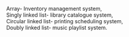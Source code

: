 Array- Inventory management system, <br>
Singly linked list- library catalogue system, <br>
Circular linked list- printing scheduling system, <br>
Doubly linked list- music playlist system.   
